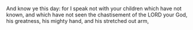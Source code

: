 And know ye this day: for I speak not with your children which have not known, and which have not seen the chastisement of the LORD your God, his greatness, his mighty hand, and his stretched out arm,
